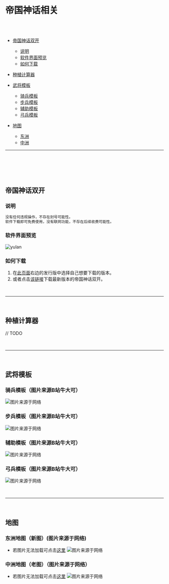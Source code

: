 # 帝国神话相关

<br/>
<br/>

* [帝国神话双开](#帝国神话双开)
  * [说明](#说明)
  * [软件界面预览](#软件界面预览)
  * [如何下载](#如何下载)

* [种植计算器](#种植计算器)
* [武将模板](#武将模板)
  * [骑兵模板](#骑兵模板)
  * [步兵模板](#步兵模板)
  * [辅助模板](#辅助模板)
  * [弓兵模板](#弓兵模板)
* [地图](#地图)
  * [东洲](#东洲地图新图)
  * [中洲](#中洲地图老图)

***

<br/>
<br/>
<br/>
<br/>

## 帝国神话双开

### 说明

```txt
没有任何违规操作，不存在封号可能性。
软件下载即可免费使用，没有联网功能，不存在后续收费可能性。
```

### 软件界面预览

![yulan](/res/v0.9.2.png)

### 如何下载

1. 在[此页面](https://gitee.com/gyyvyvyvt/related-to-imperial-mythology)右边的发行版中选择自己想要下载的版本。
2. 或者点击[该链接](https://gitee.com/gyyvyvyvt/related-to-imperial-mythology/releases/download/v0.9.2/%E5%B8%9D%E5%9B%BD%E7%A5%9E%E8%AF%9D%E5%8F%8C%E5%BC%80.exe)下载最新版本的帝国神话双开。

<br/>

***

<br/>

## 种植计算器

// TODO

<br/>

***

<br/>

## 武将模板

### 骑兵模板（图片来源B站牛大可）

![图片来源于网络](/res/骑兵模板V2.jpg)

### 步兵模板（图片来源B站牛大可）

![图片来源于网络](/res/步兵模板V2.jpg)

### 辅助模板（图片来源B站牛大可）

![图片来源于网络](/res/辅助模板V2.jpg)

### 弓兵模板（图片来源B站牛大可）

![图片来源于网络](/res/弓兵模板V2.jpg)

<br/>

***

<br/>

## 地图

### 东洲地图（新图）(图片来源于网络)

* 若图片无法加载可点击[这里](/map/东洲（图片来源于网络）.png)
![图片来源于网络](/map/东洲（图片来源于网络）.png)

### 中洲地图（老图）（图片来源于网络）

* 若图片无法加载可点击[这里](/map/中洲（图片来源于网络）.png)
![图片来源于网络](/map/中洲（图片来源于网络）.png)
